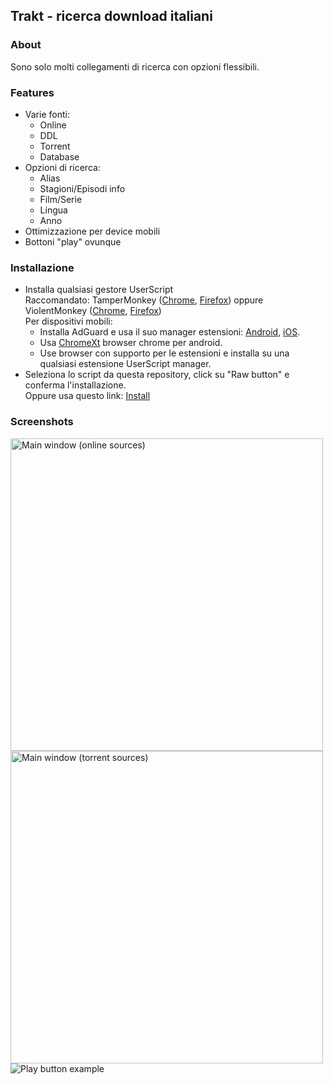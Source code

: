 ## Trakt - ricerca download italiani
### About
Sono solo molti collegamenti di ricerca con opzioni flessibili.   
### Features
+ Varie fonti:
  - Online
  - DDL
  - Torrent
  - Database
+ Opzioni di ricerca:
  - Alias
  - Stagioni/Episodi info
  - Film/Serie
  - Lingua
  - Anno
+ Ottimizzazione per device mobili
+ Bottoni "play" ovunque
### Installazione
+ Installa qualsiasi gestore UserScript   
Raccomandato: TamperMonkey ([Chrome](https://chrome.google.com/webstore/detail/tampermonkey/dhdgffkkebhmkfjojejmpbldmpobfkfo), [Firefox](https://addons.mozilla.org/en-US/firefox/addon/tampermonkey/)) oppure ViolentMonkey ([Chrome](https://chrome.google.com/webstore/detail/violentmonkey/jinjaccalgkegednnccohejagnlnfdag), [Firefox](https://addons.mozilla.org/en-US/firefox/addon/violentmonkey/))   
Per dispositivi mobili:    
  - Installa AdGuard e usa il suo manager estensioni: [Android](https://adguard.com/en/adguard-android/overview.html), [iOS](https://adguard.com/en/adguard-ios/overview.html).
  - Usa [ChromeXt](https://github.com/JingMatrix/ChromeXt) browser chrome per android.   
  - Use browser con supporto per le estensioni e installa su una qualsiasi estensione UserScript manager.
+ Seleziona lo script da questa repository, click su "Raw button" e conferma l'installazione.   
Oppure usa questo link: [Install](https://github.com/AstroSpiff/Trakt-ricerca-download-italiani/raw/main/trakt-watch-now-next.user.js)   
### Screenshots
<span>
<img src="https://i.ibb.co/PhfM1V7/swappy-20230405-220137.png" height="500px" alt="Main window (online sources)"/>
<img src="https://i.ibb.co/dJh2d5d/swappy-20230405-220202.png" height="500px" alt="Main window (torrent sources)"/>
<img src="https://i.ibb.co/8myVVRq/swappy-20230405-220257.png" alt="Play button example"/>
</span>
